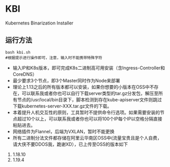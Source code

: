# KBI
Kubernetes Binarization Installer 
## 运行方法
```shell
bash kbi.sh
#根据提示进行操作即可，注意，输入时不能携带特殊字符
```
- 输入IP和K8s版本，即可完成K8s二进制高可用安装（含Ingress-Controller和CoreDNS）
- 最少要求3个节点，即3个Master同时作为Node来部署
- 理论上1.13之后的所有版本都可以安装，如果你想要的小版本在OSS中不存在，可以联系我或者你也可以自行下载server类型的tar.gz分发包，解压至所有节点的/usr/local/bin目录下，脚本检测到存在kube-apiserver文件则跳过下载kubernetes-server-XXX.tar.gz文件的下载。
- 本着提升人机交互性的原则，工具暂时不提供命令行选项。如果需要安装的节点超过10个以上，可以联系我或者你也可以将100个IP每个IP以空格分隔直接粘贴进去。
- 网络插件为Flannel，后端为VXLAN，暂时不能更换
- 所有二进制分法文件都存储在阿里云华南区OSS中(流量宝贵且是个人自费，请大侠不要DDOS我，跪谢XD），已上传至OSS的版本如下
1. 1.18.10
2. 1.19.4


